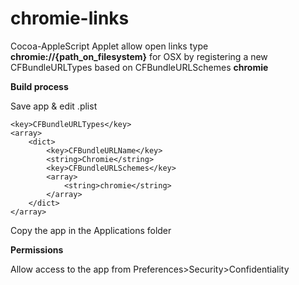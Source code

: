 # chromie-links
Cocoa-AppleScript Applet allow open links type 
**chromie://{path_on_filesystem}** for OSX by registering a new CFBundleURLTypes based 
on CFBundleURLSchemes **chromie**


**Build process**

Save app & edit .plist 

```
<key>CFBundleURLTypes</key>
<array>
	<dict>
		<key>CFBundleURLName</key>
		<string>Chromie</string>
		<key>CFBundleURLSchemes</key>
		<array>
			<string>chromie</string>
		</array>
	</dict>
</array>
```


Copy the app in the Applications folder


**Permissions**

Allow access to the app from Preferences>Security>Confidentiality
